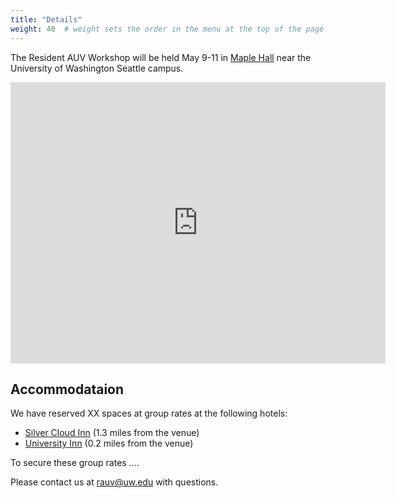 ```yaml
---
title: "Details"
weight: 40  # weight sets the order in the menu at the top of the page
---
```


The Resident AUV Workshop will be held May 9-11 in [Maple Hall](http://uw.edu/maps/?mah) near the University of Washington Seattle campus.

<iframe width="600" height="450" frameborder="0" style="border:0"
src="https://www.google.com/maps/embed/v1/place?q=Maple%20Hall%2C%20University%20of%20Washington&key=AIzaSyBVj9VlR6pL628eRiBS9ks1nFuQduUuyFk" allowfullscreen></iframe>


## Accommodataion

We have reserved XX spaces at group rates at the following hotels:

 * [Silver Cloud Inn](https://www.silvercloud.com/university/) (1.3 miles from the venue)
 * [University Inn](https://www.staypineapple.com/university-inn-seattle-wa) (0.2 miles from the venue)

To secure these group rates ....

Please contact us at [rauv@uw.edu](mailto:rauv@uw.edu) with questions.
